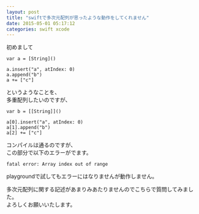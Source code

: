 ```yaml
---
layout: post
title: "swiftで多次元配列が思ったような動作をしてくれません"
date: 2015-05-01 05:17:12
categories: swift xcode
---
```

<p>初めまして</p>

<pre><code>var a = [String]()

a.insert("a", atIndex: 0)
a.append("b")
a += ["c"]
</code></pre>

<p>というようなことを、<br>
多重配列したいのですが、</p>

<pre><code>var b = [[String]]()

a[0].insert("a", atIndex: 0)
a[1].append("b")
a[2] += ["c"]
</code></pre>

<p>コンパイルは通るのですが、<br>
この部分で以下のエラーがでます。</p>

<pre><code>fatal error: Array index out of range</code></pre>

<p>playgroundで試してもエラーにはなりませんが動作しません。</p>

<p>多次元配列に関する記述があまりみあたりませんのでこちらで質問してみました。<br>
よろしくお願いいたします。</p>

